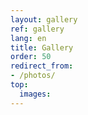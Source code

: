```yaml
---
layout: gallery
ref: gallery
lang: en
title: Gallery
order: 50
redirect_from:
- /photos/
top:
  images:
---
```


